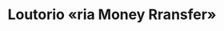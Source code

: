 ---
title: "Loutorio «ria Money Rransfer»"
url: /majadahonda/loutorio-ria-money-rransfer/
shop: Lebensmittel
---